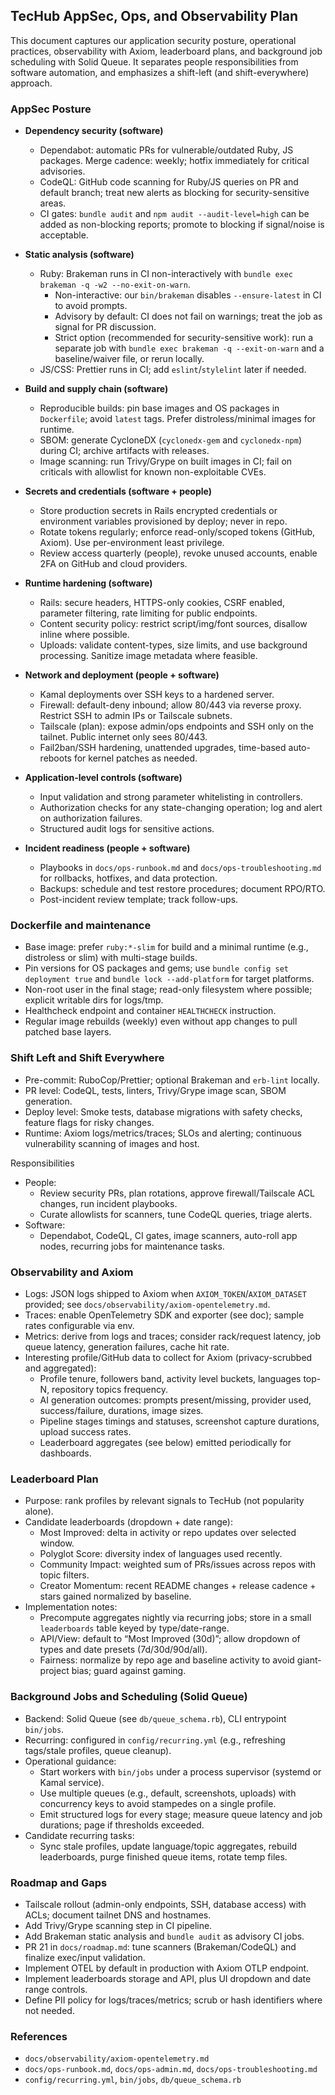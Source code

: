 ## TecHub AppSec, Ops, and Observability Plan

This document captures our application security posture, operational practices, observability with
Axiom, leaderboard plans, and background job scheduling with Solid Queue. It separates people
responsibilities from software automation, and emphasizes a shift-left (and shift-everywhere)
approach.

### AppSec Posture

- **Dependency security (software)**
  - Dependabot: automatic PRs for vulnerable/outdated Ruby, JS packages. Merge cadence: weekly;
    hotfix immediately for critical advisories.
  - CodeQL: GitHub code scanning for Ruby/JS queries on PR and default branch; treat new alerts as
    blocking for security-sensitive areas.
  - CI gates: `bundle audit` and `npm audit --audit-level=high` can be added as non-blocking
    reports; promote to blocking if signal/noise is acceptable.

- **Static analysis (software)**
  - Ruby: Brakeman runs in CI non-interactively with
    `bundle exec brakeman -q -w2 --no-exit-on-warn`.
    - Non-interactive: our `bin/brakeman` disables `--ensure-latest` in CI to avoid prompts.
    - Advisory by default: CI does not fail on warnings; treat the job as signal for PR discussion.
    - Strict option (recommended for security-sensitive work): run a separate job with
      `bundle exec brakeman -q --exit-on-warn` and a baseline/waiver file, or rerun locally.
  - JS/CSS: Prettier runs in CI; add `eslint`/`stylelint` later if needed.

- **Build and supply chain (software)**
  - Reproducible builds: pin base images and OS packages in `Dockerfile`; avoid `latest` tags.
    Prefer distroless/minimal images for runtime.
  - SBOM: generate CycloneDX (`cyclonedx-gem` and `cyclonedx-npm`) during CI; archive artifacts with
    releases.
  - Image scanning: run Trivy/Grype on built images in CI; fail on criticals with allowlist for
    known non-exploitable CVEs.

- **Secrets and credentials (software + people)**
  - Store production secrets in Rails encrypted credentials or environment variables provisioned by
    deploy; never in repo.
  - Rotate tokens regularly; enforce read-only/scoped tokens (GitHub, Axiom). Use per-environment
    least privilege.
  - Review access quarterly (people), revoke unused accounts, enable 2FA on GitHub and cloud
    providers.

- **Runtime hardening (software)**
  - Rails: secure headers, HTTPS-only cookies, CSRF enabled, parameter filtering, rate limiting for
    public endpoints.
  - Content security policy: restrict script/img/font sources, disallow inline where possible.
  - Uploads: validate content-types, size limits, and use background processing. Sanitize image
    metadata where feasible.

- **Network and deployment (people + software)**
  - Kamal deployments over SSH keys to a hardened server.
  - Firewall: default-deny inbound; allow 80/443 via reverse proxy. Restrict SSH to admin IPs or
    Tailscale subnets.
  - Tailscale (plan): expose admin/ops endpoints and SSH only on the tailnet. Public internet only
    sees 80/443.
  - Fail2ban/SSH hardening, unattended upgrades, time-based auto-reboots for kernel patches as
    needed.

- **Application-level controls (software)**
  - Input validation and strong parameter whitelisting in controllers.
  - Authorization checks for any state-changing operation; log and alert on authorization failures.
  - Structured audit logs for sensitive actions.

- **Incident readiness (people + software)**
  - Playbooks in `docs/ops-runbook.md` and `docs/ops-troubleshooting.md` for rollbacks, hotfixes,
    and data protection.
  - Backups: schedule and test restore procedures; document RPO/RTO.
  - Post-incident review template; track follow-ups.

### Dockerfile and maintenance

- Base image: prefer `ruby:*-slim` for build and a minimal runtime (e.g., distroless or slim) with
  multi-stage builds.
- Pin versions for OS packages and gems; use `bundle config set deployment true` and
  `bundle lock --add-platform` for target platforms.
- Non-root user in the final stage; read-only filesystem where possible; explicit writable dirs for
  logs/tmp.
- Healthcheck endpoint and container `HEALTHCHECK` instruction.
- Regular image rebuilds (weekly) even without app changes to pull patched base layers.

### Shift Left and Shift Everywhere

- Pre-commit: RuboCop/Prettier; optional Brakeman and `erb-lint` locally.
- PR level: CodeQL, tests, linters, Trivy/Grype image scan, SBOM generation.
- Deploy level: Smoke tests, database migrations with safety checks, feature flags for risky
  changes.
- Runtime: Axiom logs/metrics/traces; SLOs and alerting; continuous vulnerability scanning of images
  and host.

Responsibilities

- People:
  - Review security PRs, plan rotations, approve firewall/Tailscale ACL changes, run incident
    playbooks.
  - Curate allowlists for scanners, tune CodeQL queries, triage alerts.
- Software:
  - Dependabot, CodeQL, CI gates, image scanners, auto-roll app nodes, recurring jobs for
    maintenance tasks.

### Observability and Axiom

- Logs: JSON logs shipped to Axiom when `AXIOM_TOKEN`/`AXIOM_DATASET` provided; see
  `docs/observability/axiom-opentelemetry.md`.
- Traces: enable OpenTelemetry SDK and exporter (see doc); sample rates configurable via env.
- Metrics: derive from logs and traces; consider rack/request latency, job queue latency, generation
  failures, cache hit rate.
- Interesting profile/GitHub data to collect for Axiom (privacy-scrubbed and aggregated):
  - Profile tenure, followers band, activity level buckets, languages top-N, repository topics
    frequency.
  - AI generation outcomes: prompts present/missing, provider used, success/failure, durations,
    image sizes.
  - Pipeline stages timings and statuses, screenshot capture durations, upload success rates.
  - Leaderboard aggregates (see below) emitted periodically for dashboards.

### Leaderboard Plan

- Purpose: rank profiles by relevant signals to TecHub (not popularity alone).
- Candidate leaderboards (dropdown + date range):
  - Most Improved: delta in activity or repo updates over selected window.
  - Polyglot Score: diversity index of languages used recently.
  - Community Impact: weighted sum of PRs/issues across repos with topic filters.
  - Creator Momentum: recent README changes + release cadence + stars gained normalized by baseline.
- Implementation notes:
  - Precompute aggregates nightly via recurring jobs; store in a small `leaderboards` table keyed by
    type/date-range.
  - API/View: default to “Most Improved (30d)”; allow dropdown of types and date presets
    (7d/30d/90d/all).
  - Fairness: normalize by repo age and baseline activity to avoid giant-project bias; guard against
    gaming.

### Background Jobs and Scheduling (Solid Queue)

- Backend: Solid Queue (see `db/queue_schema.rb`), CLI entrypoint `bin/jobs`.
- Recurring: configured in `config/recurring.yml` (e.g., refreshing tags/stale profiles, queue
  cleanup).
- Operational guidance:
  - Start workers with `bin/jobs` under a process supervisor (systemd or Kamal service).
  - Use multiple queues (e.g., default, screenshots, uploads) with concurrency keys to avoid
    stampedes on a single profile.
  - Emit structured logs for every stage; measure queue latency and job durations; page if
    thresholds exceeded.
- Candidate recurring tasks:
  - Sync stale profiles, update language/topic aggregates, rebuild leaderboards, purge finished
    queue items, rotate temp files.

### Roadmap and Gaps

- Tailscale rollout (admin-only endpoints, SSH, database access) with ACLs; document tailnet DNS and
  hostnames.
- Add Trivy/Grype scanning step in CI pipeline.
- Add Brakeman static analysis and `bundle audit` as advisory CI jobs.
- PR 21 in `docs/roadmap.md`: tune scanners (Brakeman/CodeQL) and finalize exec/input validation.
- Implement OTEL by default in production with Axiom OTLP endpoint.
- Implement leaderboards storage and API, plus UI dropdown and date range controls.
- Define PII policy for logs/traces/metrics; scrub or hash identifiers where not needed.

### References

- `docs/observability/axiom-opentelemetry.md`
- `docs/ops-runbook.md`, `docs/ops-admin.md`, `docs/ops-troubleshooting.md`
- `config/recurring.yml`, `bin/jobs`, `db/queue_schema.rb`
